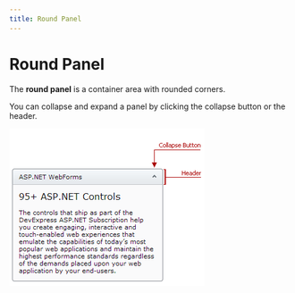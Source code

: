 ```yaml
---
title: Round Panel
---
```

# Round Panel
The **round panel** is a container area with rounded corners.

You can collapse and expand a panel by clicking the collapse button or the header.

![Round Panel overview1](../images/img24053.png)
